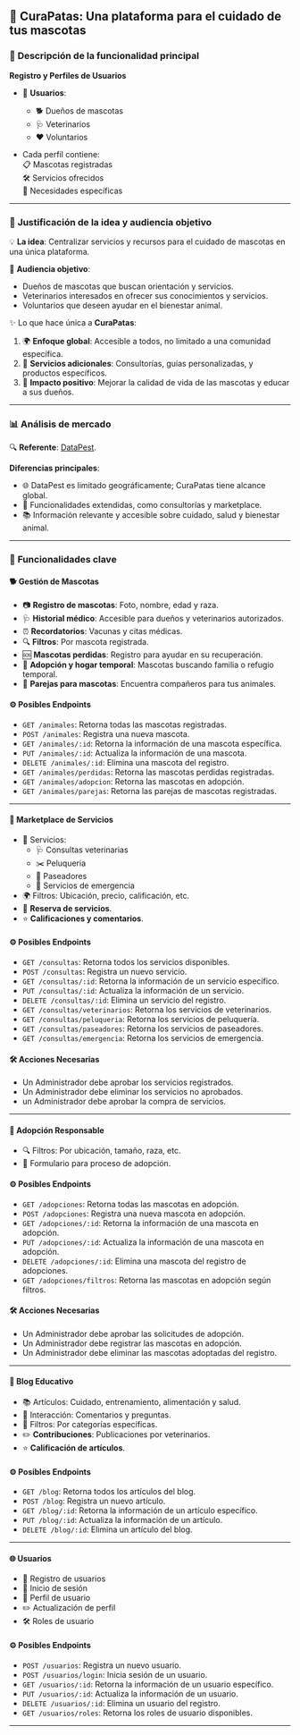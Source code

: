 
## 🐾 **CuraPatas: Una plataforma para el cuidado de tus mascotas**

### 📝 **Descripción de la funcionalidad principal**

**Registro y Perfiles de Usuarios**

- 👤 **Usuarios**:
    - 🐕 Dueños de mascotas
    - 🩺 Veterinarios
    - ❤️ Voluntarios

- Cada perfil contiene:  
  📋 Mascotas registradas  
  🛠️ Servicios ofrecidos  
  📌 Necesidades específicas

---  

### 🎯 **Justificación de la idea y audiencia objetivo**

💡 **La idea**: Centralizar servicios y recursos para el cuidado de mascotas en una única plataforma.

👥 **Audiencia objetivo**:

- Dueños de mascotas que buscan orientación y servicios.
- Veterinarios interesados en ofrecer sus conocimientos y servicios.
- Voluntarios que deseen ayudar en el bienestar animal.

✨ Lo que hace única a **CuraPatas**:

1. 🌍 **Enfoque global**: Accesible a todos, no limitado a una comunidad específica.
2. 🐾 **Servicios adicionales**: Consultorías, guías personalizadas, y productos específicos.
3. 💖 **Impacto positivo**: Mejorar la calidad de vida de las mascotas y educar a sus dueños.

---  

### 📊 **Análisis de mercado**

🔍 **Referente**: [DataPest](https://www.siacyl.org/public/datapetshelp.aspx).

**Diferencias principales**:

- 🌐 DataPest es limitado geográficamente; CuraPatas tiene alcance global.
- 🔧 Funcionalidades extendidas, como consultorías y marketplace.
- 📚 Información relevante y accesible sobre cuidado, salud y bienestar animal.

---  

### 🌟 **Funcionalidades clave**

#### 🐕 **Gestión de Mascotas**

- 📷 **Registro de mascotas**: Foto, nombre, edad y raza.
- 🩺 **Historial médico**: Accesible para dueños y veterinarios autorizados.
- ⏰ **Recordatorios**: Vacunas y citas médicas.
- 🔍 **Filtros**: Por mascota registrada.
- 🆘 **Mascotas perdidas**: Registro para ayudar en su recuperación.
- 🏡 **Adopción y hogar temporal**: Mascotas buscando familia o refugio temporal.
- 💞 **Parejas para mascotas**: Encuentra compañeros para tus animales.

#### ⚙️ Posibles Endpoints

- `GET /animales`: Retorna todas las mascotas registradas.
- `POST /animales`: Registra una nueva mascota.
- `GET /animales/:id`: Retorna la información de una mascota específica.
- `PUT /animales/:id`: Actualiza la información de una mascota.
- `DELETE /animales/:id`: Elimina una mascota del registro.
- `GET /animales/perdidas`: Retorna las mascotas perdidas registradas.
- `GET /animales/adopcion`: Retorna las mascotas en adopción.
- `GET /animales/parejas`: Retorna las parejas de mascotas registradas.

---  

#### 🛒 **Marketplace de Servicios**

- 💼 Servicios:
    - 🩺 Consultas veterinarias
    - ✂️ Peluqueria
    - 🚶 Paseadores
    - 🚨 Servicios de emergencia
- 🌍 Filtros: Ubicación, precio, calificación, etc.
- 📅 **Reserva de servicios**.
- ⭐ **Calificaciones y comentarios**.

#### ⚙️ Posibles Endpoints

- `GET /consultas`: Retorna todos los servicios disponibles.
- `POST /consultas`: Registra un nuevo servicio.
- `GET /consultas/:id`: Retorna la información de un servicio específico.
- `PUT /consultas/:id`: Actualiza la información de un servicio.
- `DELETE /consultas/:id`: Elimina un servicio del registro.
- `GET /consultas/veterinarios`: Retorna los servicios de veterinarios.
- `GET /consultas/peluqueria`: Retorna los servicios de peluquería.
- `GET /consultas/paseadores`: Retorna los servicios de paseadores.
- `GET /consultas/emergencia`: Retorna los servicios de emergencia.

#### 🛠️ Acciones Necesarias

- Un Administrador debe aprobar los servicios registrados.
- Un Administrador debe eliminar los servicios no aprobados.
- un Administrador debe aprobar la compra de servicios.

---  

#### 🐾 **Adopción Responsable**

- 🔍 Filtros: Por ubicación, tamaño, raza, etc.
- 📝 Formulario para proceso de adopción.

#### ⚙️ Posibles Endpoints

- `GET /adopciones`: Retorna todas las mascotas en adopción.
- `POST /adopciones`: Registra una nueva mascota en adopción.
- `GET /adopciones/:id`: Retorna la información de una mascota en adopción.
- `PUT /adopciones/:id`: Actualiza la información de una mascota en adopción.
- `DELETE /adopciones/:id`: Elimina una mascota del registro de adopciones.
- `GET /adopciones/filtros`: Retorna las mascotas en adopción según filtros.

#### 🛠️ Acciones Necesarias

- Un Administrador debe aprobar las solicitudes de adopción.
- Un Administrador debe registrar las mascotas en adopción.
- Un Administrador debe eliminar las mascotas adoptadas del registro.

---  

#### 📖 **Blog Educativo**

- 📚 Artículos: Cuidado, entrenamiento, alimentación y salud.
- 💬 Interacción: Comentarios y preguntas.
- 🎯 Filtros: Por categorías específicas.
- ✏️ **Contribuciones**: Publicaciones por veterinarios.
- ⭐ **Calificación de artículos**.

#### ⚙️ Posibles Endpoints

- `GET /blog`: Retorna todos los artículos del blog.
- `POST /blog`: Registra un nuevo artículo.
- `GET /blog/:id`: Retorna la información de un artículo específico.
- `PUT /blog/:id`: Actualiza la información de un artículo.
- `DELETE /blog/:id`: Elimina un artículo del blog.

---

#### 🌐 Usuarios

- 📝 Registro de usuarios
- 🔑 Inicio de sesión
- 👤 Perfil de usuario
- ✏️ Actualización de perfil
- 🛠️ Roles de usuario

#### ⚙️ Posibles Endpoints

- `POST /usuarios`: Registra un nuevo usuario.
- `POST /usuarios/login`: Inicia sesión de un usuario.
- `GET /usuarios/:id`: Retorna la información de un usuario específico.
- `PUT /usuarios/:id`: Actualiza la información de un usuario.
- `DELETE /usuarios/:id`: Elimina un usuario del registro.
- `GET /usuarios/roles`: Retorna los roles de usuario disponibles.

---